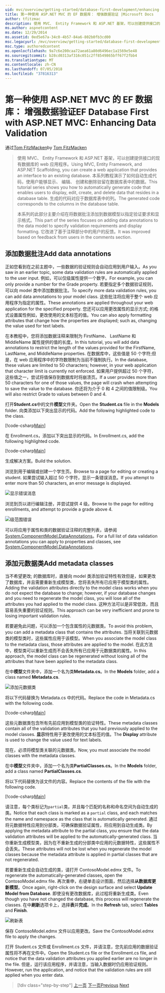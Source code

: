 ```yaml
---
uid: mvc/overview/getting-started/database-first-development/enhancing-data-validation
title: 第一种使用 ASP.NET MVC 的 EF 数据库： 增强数据验证 |Microsoft Docs
author: tfitzmac
description: 使用 MVC、 Entity Framework 和 ASP.NET 基架，可以创建提供接口的现有数据库的 web 应用程序。 此教程系列...
ms.author: aspnetcontent
ms.date: 12/29/2014
ms.assetid: 0ed5e67a-34c0-4b57-84a6-802b0fb3cd00
msc.legacyurl: /mvc/overview/getting-started/database-first-development/enhancing-data-validation
msc.type: authoredcontent
ms.openlocfilehash: 9a7c6e200caa72aea61a80d6496ec1a1569e5e48
ms.sourcegitcommit: b28cd0313af316c051c2ff8549865bff67f2fbb4
ms.translationtype: MT
ms.contentlocale: zh-CN
ms.lasthandoff: 07/05/2018
ms.locfileid: "37816313"
---
```

<a name="ef-database-first-with-aspnet-mvc-enhancing-data-validation"></a><span data-ttu-id="1c6a7-104">第一种使用 ASP.NET MVC 的 EF 数据库： 增强数据验证</span><span class="sxs-lookup"><span data-stu-id="1c6a7-104">EF Database First with ASP.NET MVC: Enhancing Data Validation</span></span>
====================
<span data-ttu-id="1c6a7-105">通过[Tom FitzMacken](https://github.com/tfitzmac)</span><span class="sxs-lookup"><span data-stu-id="1c6a7-105">by [Tom FitzMacken](https://github.com/tfitzmac)</span></span>

> <span data-ttu-id="1c6a7-106">使用 MVC、 Entity Framework 和 ASP.NET 基架，可以创建提供接口的现有数据库的 web 应用程序。</span><span class="sxs-lookup"><span data-stu-id="1c6a7-106">Using MVC, Entity Framework, and ASP.NET Scaffolding, you can create a web application that provides an interface to an existing database.</span></span> <span data-ttu-id="1c6a7-107">本系列教程演示了如何自动生成代码，使用户能够显示、 编辑、 创建和删除驻留在数据库表中的数据。</span><span class="sxs-lookup"><span data-stu-id="1c6a7-107">This tutorial series shows you how to automatically generate code that enables users to display, edit, create, and delete data that resides in a database table.</span></span> <span data-ttu-id="1c6a7-108">生成的代码对应于数据库表中的列。</span><span class="sxs-lookup"><span data-stu-id="1c6a7-108">The generated code corresponds to the columns in the database table.</span></span>
> 
> <span data-ttu-id="1c6a7-109">本系列的此部分主要介绍在将数据批注添加到数据模型以指定验证要求和显示格式。</span><span class="sxs-lookup"><span data-stu-id="1c6a7-109">This part of the series focuses on adding data annotations to the data model to specify validation requirements and display formatting.</span></span> <span data-ttu-id="1c6a7-110">它改进了基于注释部分中的用户的反馈。</span><span class="sxs-lookup"><span data-stu-id="1c6a7-110">It was improved based on feedback from users in the comments section.</span></span>


## <a name="add-data-annotations"></a><span data-ttu-id="1c6a7-111">添加数据批注</span><span class="sxs-lookup"><span data-stu-id="1c6a7-111">Add data annotations</span></span>

<span data-ttu-id="1c6a7-112">正如您看到在之前主题中，一些数据的验证规则会自动应用到用户输入。</span><span class="sxs-lookup"><span data-stu-id="1c6a7-112">As you saw in an earlier topic, some data validation rules are automatically applied to the user input.</span></span> <span data-ttu-id="1c6a7-113">例如，可以仅级属性提供一个数字。</span><span class="sxs-lookup"><span data-stu-id="1c6a7-113">For example, you can only provide a number for the Grade property.</span></span> <span data-ttu-id="1c6a7-114">若要指定多个数据验证规则，可以向 model 类中添加数据批注。</span><span class="sxs-lookup"><span data-stu-id="1c6a7-114">To specify more data validation rules, you can add data annotations to your model class.</span></span> <span data-ttu-id="1c6a7-115">这些批注将应用于整个 web 应用程序为指定的属性。</span><span class="sxs-lookup"><span data-stu-id="1c6a7-115">These annotations are applied throughout your web application for the specified property.</span></span> <span data-ttu-id="1c6a7-116">您还可以应用更改属性的显示方式; 的格式设置属性例如，更改使用的文本标签的值。</span><span class="sxs-lookup"><span data-stu-id="1c6a7-116">You can also apply formatting attributes that change how the properties are displayed; such as, changing the value used for text labels.</span></span>

<span data-ttu-id="1c6a7-117">在本教程中，您将添加数据注释来限制为 FirstName、 LastName 和 MiddleName 属性提供的值的长度。</span><span class="sxs-lookup"><span data-stu-id="1c6a7-117">In this tutorial, you will add data annotations to restrict the length of the values provided for the FirstName, LastName, and MiddleName properties.</span></span> <span data-ttu-id="1c6a7-118">在数据库中，这些值是 50 个字符;但是，在 web 应用程序中的字符数限制为当前不强制执行。</span><span class="sxs-lookup"><span data-stu-id="1c6a7-118">In the database, these values are limited to 50 characters; however, in your web application that character limit is currently not enforced.</span></span> <span data-ttu-id="1c6a7-119">如果用户提供超过 50 个字符，这些值之一，尝试将值保存到数据库时将崩溃页。</span><span class="sxs-lookup"><span data-stu-id="1c6a7-119">If a user provides more than 50 characters for one of those values, the page will crash when attempting to save the value to the database.</span></span> <span data-ttu-id="1c6a7-120">你还将为介于 0 和 4 之间的值限制级。</span><span class="sxs-lookup"><span data-stu-id="1c6a7-120">You will also restrict Grade to values between 0 and 4.</span></span>

<span data-ttu-id="1c6a7-121">打开**Student.cs**中的文件**模型**文件夹。</span><span class="sxs-lookup"><span data-stu-id="1c6a7-121">Open the **Student.cs** file in the **Models** folder.</span></span> <span data-ttu-id="1c6a7-122">向类添加以下突出显示的代码。</span><span class="sxs-lookup"><span data-stu-id="1c6a7-122">Add the following highlighted code to the class.</span></span>

[!code-csharp[Main](enhancing-data-validation/samples/sample1.cs?highlight=5,15,17,20)]

<span data-ttu-id="1c6a7-123">在 Enrollment.cs，添加以下突出显示的代码。</span><span class="sxs-lookup"><span data-stu-id="1c6a7-123">In Enrollment.cs, add the following highlighted code.</span></span>

[!code-csharp[Main](enhancing-data-validation/samples/sample2.cs?highlight=5,10)]

<span data-ttu-id="1c6a7-124">生成解决方案。</span><span class="sxs-lookup"><span data-stu-id="1c6a7-124">Build the solution.</span></span>

<span data-ttu-id="1c6a7-125">浏览到用于编辑或创建一个学生页。</span><span class="sxs-lookup"><span data-stu-id="1c6a7-125">Browse to a page for editing or creating a student.</span></span> <span data-ttu-id="1c6a7-126">如果尝试输入超过 50 个字符，显示一条错误消息。</span><span class="sxs-lookup"><span data-stu-id="1c6a7-126">If you attempt to enter more than 50 characters, an error message is displayed.</span></span>

![显示错误消息](enhancing-data-validation/_static/image1.png)

<span data-ttu-id="1c6a7-128">浏览到页以进行编辑注册，并尝试提供 4 级。</span><span class="sxs-lookup"><span data-stu-id="1c6a7-128">Browse to the page for editing enrollments, and attempt to provide a grade above 4.</span></span>

![级范围错误](enhancing-data-validation/_static/image2.png)

<span data-ttu-id="1c6a7-130">可以将应用于属性和类的数据验证注释的完整列表，请参阅[System.ComponentModel.DataAnnotations](https://msdn.microsoft.com/library/system.componentmodel.dataannotations.aspx)。</span><span class="sxs-lookup"><span data-stu-id="1c6a7-130">For a full list of data validation annotations you can apply to properties and classes, see [System.ComponentModel.DataAnnotations](https://msdn.microsoft.com/library/system.componentmodel.dataannotations.aspx).</span></span>

## <a name="add-metadata-classes"></a><span data-ttu-id="1c6a7-131">添加元数据类</span><span class="sxs-lookup"><span data-stu-id="1c6a7-131">Add metadata classes</span></span>

<span data-ttu-id="1c6a7-132">当不希望更改; 的数据库时，直接向 model 类添加验证特性有效但是，如果更改了数据库，并且需要重新生成模型类，您将丢失所有已应用于模型类的属性。</span><span class="sxs-lookup"><span data-stu-id="1c6a7-132">Adding the validation attributes directly to the model class works when you do not expect the database to change; however, if your database changes and you need to regenerate the model class, you will lose all of the attributes you had applied to the model class.</span></span> <span data-ttu-id="1c6a7-133">这种方法可以是非常低效，而且容易丢失重要的验证规则。</span><span class="sxs-lookup"><span data-stu-id="1c6a7-133">This approach can be very inefficient and prone to losing important validation rules.</span></span>

<span data-ttu-id="1c6a7-134">若要避免此问题，可以添加一个包含属性的元数据类。</span><span class="sxs-lookup"><span data-stu-id="1c6a7-134">To avoid this problem, you can add a metadata class that contains the attributes.</span></span> <span data-ttu-id="1c6a7-135">当将关联到元数据类的模型类时，这些属性应用于该模型。</span><span class="sxs-lookup"><span data-stu-id="1c6a7-135">When you associate the model class to the metadata class, those attributes are applied to the model.</span></span> <span data-ttu-id="1c6a7-136">在此方法中，模型类可以重新生成而不会丢失所有已应用于元数据类的属性。</span><span class="sxs-lookup"><span data-stu-id="1c6a7-136">In this approach, the model class can be regenerated without losing all of the attributes that have been applied to the metadata class.</span></span>

<span data-ttu-id="1c6a7-137">在中**模型**文件夹中，添加一个名为类**Metadata.cs**。</span><span class="sxs-lookup"><span data-stu-id="1c6a7-137">In the **Models** folder, add a class named **Metadata.cs**.</span></span>

![添加元数据类](enhancing-data-validation/_static/image3.png)

<span data-ttu-id="1c6a7-139">将以下代码替换为 Metadata.cs 中的代码。</span><span class="sxs-lookup"><span data-stu-id="1c6a7-139">Replace the code in Metadata.cs with the following code.</span></span>

[!code-csharp[Main](enhancing-data-validation/samples/sample3.cs)]

<span data-ttu-id="1c6a7-140">这些元数据类包含所有先前应用到模型类的验证特性。</span><span class="sxs-lookup"><span data-stu-id="1c6a7-140">These metadata classes contain all of the validation attributes that you had previously applied to the model classes.</span></span> <span data-ttu-id="1c6a7-141">**显示**特性用于更改使用的文本标签的值。</span><span class="sxs-lookup"><span data-stu-id="1c6a7-141">The **Display** attribute is used to change the value used for text labels.</span></span>

<span data-ttu-id="1c6a7-142">现在，必须将模型类关联的元数据类。</span><span class="sxs-lookup"><span data-stu-id="1c6a7-142">Now, you must associate the model classes with the metadata classes.</span></span>

<span data-ttu-id="1c6a7-143">在中**模型**文件夹中，添加一个名为类**PartialClasses.cs**。</span><span class="sxs-lookup"><span data-stu-id="1c6a7-143">In the **Models** folder, add a class named **PartialClasses.cs**.</span></span>

<span data-ttu-id="1c6a7-144">将以下代码替换为该文件的内容。</span><span class="sxs-lookup"><span data-stu-id="1c6a7-144">Replace the contents of the file with the following code.</span></span>

[!code-csharp[Main](enhancing-data-validation/samples/sample4.cs)]

<span data-ttu-id="1c6a7-145">请注意，每个类标记为`partial`类，并且每个匹配的名称和命名空间为自动生成的类。</span><span class="sxs-lookup"><span data-stu-id="1c6a7-145">Notice that each class is marked as a `partial` class, and each matches the name and namespace as the class that is automatically generated.</span></span> <span data-ttu-id="1c6a7-146">通过将元数据特性应用到分部类，可确保数据验证属性，将应用到自动生成类。</span><span class="sxs-lookup"><span data-stu-id="1c6a7-146">By applying the metadata attribute to the partial class, you ensure that the data validation attributes will be applied to the automatically-generated class.</span></span> <span data-ttu-id="1c6a7-147">当你重新生成模型类，因为在不重新生成的分部类中应用的元数据特性，这些属性不会丢失。</span><span class="sxs-lookup"><span data-stu-id="1c6a7-147">These attributes will not be lost when you regenerate the model classes because the metadata attribute is applied in partial classes that are not regenerated.</span></span>

<span data-ttu-id="1c6a7-148">若要重新生成会自动生成的类，请打开 ContosoModel.edmx 文件。</span><span class="sxs-lookup"><span data-stu-id="1c6a7-148">To regenerate the automatically-generated classes, open the ContosoModel.edmx file.</span></span> <span data-ttu-id="1c6a7-149">再次重申，右键单击设计图面，然后选择**从数据库更新模型**。</span><span class="sxs-lookup"><span data-stu-id="1c6a7-149">Once again, right-click on the design surface and select **Update Model from Database**.</span></span> <span data-ttu-id="1c6a7-150">即使没有更改数据库，此过程将重新生成类。</span><span class="sxs-lookup"><span data-stu-id="1c6a7-150">Even though you have not changed the database, this process will regenerate the classes.</span></span> <span data-ttu-id="1c6a7-151">在中**刷新**选项卡上，选择**表**并**完成**。</span><span class="sxs-lookup"><span data-stu-id="1c6a7-151">In the **Refresh** tab, select **Tables** and **Finish**.</span></span>

![刷新表](enhancing-data-validation/_static/image4.png)

<span data-ttu-id="1c6a7-153">保存 ContosoModel.edmx 文件以应用更改。</span><span class="sxs-lookup"><span data-stu-id="1c6a7-153">Save the ContosoModel.edmx file to apply the changes.</span></span>

<span data-ttu-id="1c6a7-154">打开 Student.cs 文件或 Enrollment.cs 文件，并请注意，您先前应用的数据验证属性将不再在文件中。</span><span class="sxs-lookup"><span data-stu-id="1c6a7-154">Open the Student.cs file or the Enrollment.cs file, and notice that the data validation attributes you applied earlier are no longer in the file.</span></span> <span data-ttu-id="1c6a7-155">但是，运行该应用程序，并请注意，当输入数据时仍应用验证规则。</span><span class="sxs-lookup"><span data-stu-id="1c6a7-155">However, run the application, and notice that the validation rules are still applied when you enter data.</span></span>

> [!div class="step-by-step"]
> <span data-ttu-id="1c6a7-156">[上一页](customizing-a-view.md)
> [下一页](publish-to-azure.md)</span><span class="sxs-lookup"><span data-stu-id="1c6a7-156">[Previous](customizing-a-view.md)
[Next](publish-to-azure.md)</span></span>
